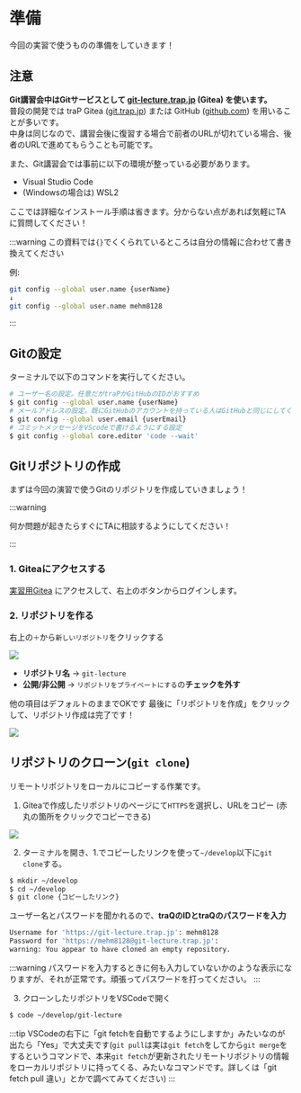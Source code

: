 # 準備

今回の実習で使うものの準備をしていきます！

## 注意

**Git講習会中はGitサービスとして [git-lecture.trap.jp](https://git-lecture.trap.jp) (Gitea) を使います。**  
普段の開発では traP Gitea ([git.trap.jp](https://git.trap.jp)) または GitHub ([github.com](https://github.com/)) を用いることが多いです。  
中身は同じなので、講習会後に復習する場合で前者のURLが切れている場合、後者のURLで進めてもらうことも可能です。

また、Git講習会では事前に以下の環境が整っている必要があります。

- Visual Studio Code
- (Windowsの場合は) WSL2

ここでは詳細なインストール手順は省きます。分からない点があれば気軽にTAに質問してください！

:::warning
この資料では`{}`でくくられているところは自分の情報に合わせて書き換えてください

例:

```bash
git config --global user.name {userName}
↓
git config --global user.name mehm8128
```

:::

## Gitの設定

ターミナルで以下のコマンドを実行してください。

```bash
# ユーザー名の設定。任意だがtraPかGitHubのIDがおすすめ
$ git config --global user.name {userName}
# メールアドレスの設定。既にGitHubのアカウントを持っている人はGitHubと同じにしてください
$ git config --global user.email {userEmail}
# コミットメッセージをVScodeで書けるようにする設定
$ git config --global core.editor 'code --wait'
```

## Gitリポジトリの作成

まずは今回の演習で使うGitのリポジトリを作成していきましょう！

:::warning

何か問題が起きたらすぐにTAに相談するようにしてください！

:::

### 1. Giteaにアクセスする

[実習用Gitea](https://git-lecture.trap.jp) にアクセスして、右上のボタンからログインします。

### 2. リポジトリを作る

右上の`＋`から`新しいリポジトリ`をクリックする

![](https://md.trap.jp/uploads/upload_e87ef4cedae02838281f0d93a8d23bdb.png)

- **リポジトリ名** → `git-lecture`
- **公開/非公開** → `リポジトリをプライベートにする`の**チェックを外す**

他の項目はデフォルトのままでOKです
最後に「リポジトリを作成」をクリックして、リポジトリ作成は完了です！

![](https://md.trap.jp/uploads/upload_e3843f3559892a90d2ef775809510aaa.png)

## リポジトリのクローン(`git clone`)

リモートリポジトリをローカルにコピーする作業です。

1. Giteaで作成したリポジトリのページにて`HTTPS`を選択し、URLをコピー (赤丸の箇所をクリックでコピーできる)

![](https://md.trap.jp/uploads/upload_3b38deaa35b474e4532462215f27cf64.png)

2. ターミナルを開き、1.でコピーしたリンクを使って`~/develop`以下に`git clone`する。

```bash
$ mkdir ~/develop
$ cd ~/develop
$ git clone {コピーしたリンク}
```

ユーザー名とパスワードを聞かれるので、**traQのIDとtraQのパスワードを入力**

```bash
Username for 'https://git-lecture.trap.jp': mehm8128
Password for 'https://mehm8128@git-lecture.trap.jp':
warning: You appear to have cloned an empty repository.
```

:::warning
パスワードを入力するときに何も入力していないかのような表示になりますが、それが正常です。頑張ってパスワードを打ってください。
:::

3. クローンしたリポジトリをVSCodeで開く

```bash
$ code ~/develop/git-lecture
```

:::tip
VSCodeの右下に「git fetchを自動でするようにしますか」みたいなのが出たら「Yes」で大丈夫です(`git pull`は実は`git fetch`をしてから`git merge`をするというコマンドで、本来`git fetch`が更新されたリモートリポジトリの情報をローカルリポジトリに持ってくる、みたいなコマンドです。詳しくは「git fetch pull 違い」とかで調べてみてください)
:::
